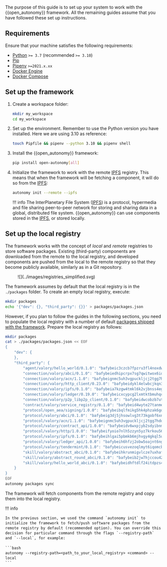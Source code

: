 The purpose of this guide is to set up your system to work with the {{open_autonomy}} framework. All the remaining guides assume that you have followed these set up instructions.

## Requirements

Ensure that your machine satisfies the following requirements:

- [Python](https://www.python.org/) `>= 3.7` (recommended `>= 3.10`)
- [Pip](https://pip.pypa.io/en/stable/installation/)
- [Pipenv](https://pipenv.pypa.io/en/latest/install/) `>=2021.x.xx`
- [Docker Engine](https://docs.docker.com/engine/install/)
- [Docker Compose](https://docs.docker.com/compose/install/)

## Set up the framework

1. Create a workspace folder:

    ```bash
    mkdir my_workspace
    cd my_workspace
    ```

2. Set up the environment. Remember to use the Python version you have installed. Here we are using 3.10 as reference:

    ```bash
    touch Pipfile && pipenv --python 3.10 && pipenv shell
    ```

3. Install the {{open_autonomy}} framework:

    ```bash
    pip install open-autonomy[all]
    ```

4. Initialize the framework to work with the remote [IPFS](https://ipfs.io) registry. This means that when the framework will be fetching a component, it will do so from the [IPFS](https://ipfs.io):

    ```bash
    autonomy init --remote --ipfs
    ```

    !!! info
        The InterPlanetary File System ([IPFS](https://ipfs.io)) is a protocol, hypermedia and file sharing peer-to-peer network for storing and sharing data in a global, distributed file system. {{open_autonomy}} can use components stored in the [IPFS](https://ipfs.io), or stored locally.


## Set up the local registry

The framework works with the concept of *local* and *remote* registries to store software packages. Existing (third-party) components are downloaded from the remote to the local registry, and developed components are pushed from the local to the remote registry so that they become publicly available, similarly as in a Git repository.

<figure markdown>
![](../images/registries_simplified.svg)
</figure>

The framework assumes by default that the local registry is in the `./packages` folder. To create an empty local registry, execute:

```bash
mkdir packages
echo '{"dev": {}, "third_party": {}}' > packages/packages.json
```

However, if you plan to follow the guides in the following sections, you need to populate the local registry with a number of default [packages shipped with the framework](../package_list.md). Prepare the local registry as follows:

```bash
mkdir packages
cat > ./packages/packages.json << EOF
{
    "dev": {
    },
    "third_party": {
        "agent/valory/hello_world/0.1.0": "bafybeic3czcb7fpzru3fl4noxdwgwyzirqk6cqh763h6aio7ugl6qm5gha",
        "connection/valory/abci/0.1.0": "bafybeiedhipcrpx7sg7qwitwox6iqrbbb4vfnvqqyok2vc6wq6inrcszey",
        "connection/valory/acn/1.1.0": "bafybeignmc5uh3vgpuckljcj2tgg7hdqyytkm6m5b6v6mxtazdcvubibva",
        "connection/valory/http_client/0.23.0": "bafybeidykl4elwbcjkqn32wt5h4h7tlpeqovrcq3c5bcplt6nhpznhgczi",
        "connection/valory/ipfs/0.1.0": "bafybeia7kzgw4tmkl6k2vjbnss4egvhcf4fmt7cnmpjjjbjogz2bu2j3fu",
        "connection/valory/ledger/0.19.0": "bafybeicxcypcg2lxmtktbmuhqcyluzmasfsdeljyk2pvaabzc3h2jmcsui",
        "connection/valory/p2p_libp2p_client/0.1.0": "bafybeidwcobzb7ut3efegoedad7jfckvt2n6prcmd4g7xnkm6hp6aafrva",
        "contract/valory/service_registry/0.1.0": "bafybeid4wyte27tanmeiyzkjfvtvf5yyjngdsvsqvve5bzxwtzjoioubgi",
        "protocol/open_aea/signing/1.0.0": "bafybeibqlfmikg5hk4phzak6gqzhpkt6akckx7xppbp53mvwt6r73h7tk4",
        "protocol/valory/abci/0.1.0": "bafybeig3dj5jhsowlvg3t73kgobf6xn4nka7rkttakdb2gwsg5bp7rt7q4",
        "protocol/valory/acn/1.1.0": "bafybeignmc5uh3vgpuckljcj2tgg7hdqyytkm6m5b6v6mxtazdcvubibva",
        "protocol/valory/contract_api/1.0.0": "bafybeidv6wxpjyb2sdyibnmmum45et4zcla6tl63bnol6ztyoqvpl4spmy",
        "protocol/valory/http/1.0.0": "bafybeifyoio7nlh5zzyn5yz7krkou56l22to3cwg7gw5v5o3vxwklibhty",
        "protocol/valory/ipfs/0.1.0": "bafybeihlgai5pbmkb6mjhvgy4gkql5uvpwvxbpdowczgz4ovxat6vajrq4",
        "protocol/valory/ledger_api/1.0.0": "bafybeih6hfzj2obw5oajnt6ng6355edgvi5ngoaub44vpuszqoplfvyaom",
        "protocol/valory/tendermint/0.1.0": "bafybeicusvezoqlmyt6iqomcbwaz3xkhk2qf3d56q5zprmj3xdxfy64k54",
        "skill/valory/abstract_abci/0.1.0": "bafybeihkrunmigvlcze7uxhafj2h3kvpf2kifggq7zqj42n2we4mcwuvou",
        "skill/valory/abstract_round_abci/0.1.0": "bafybeib2jw7hjccou42wis35orckwycb2dgjk7yw46anuqysf2h7su3fi4",
        "skill/valory/hello_world_abci/0.1.0": "bafybeidhftdlf24itdpzs456btixret4deeis35jdqesh3xo54ukxegdrq"
    }
}
EOF
autonomy packages sync
```

The framework will fetch components from the remote registry and copy them into the local registry.

!!! info

    In the previous section, we used the command `autonomy init` to initialize the framework to fetch/push software packages from the remote registry by default (recommended option). You can override this decision for particular command through the flags `--registry-path` and `--local`, for example:

    ```bash
    autonomy --registry-path=<path_to_your_local_registry> <command> --local
    ```
